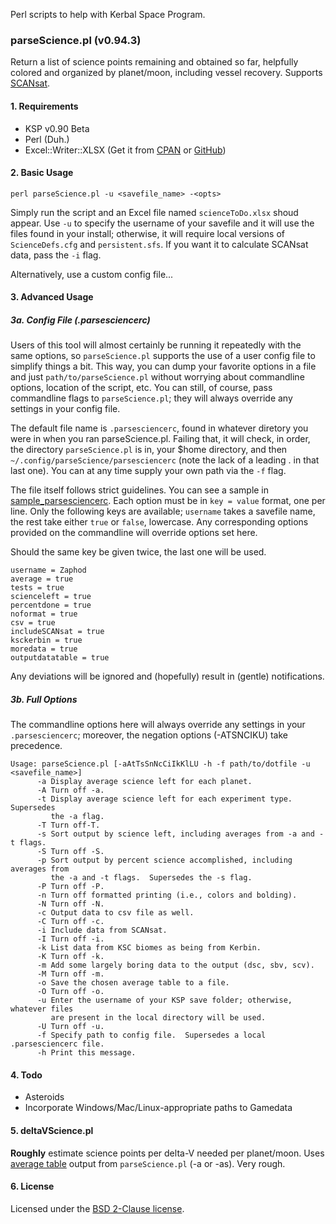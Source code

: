 Perl scripts to help with Kerbal Space Program.


### parseScience.pl (v0.94.3)
Return a list of science points remaining and obtained so far, helpfully colored and organized by planet/moon, including vessel recovery.  Supports [SCANsat](https://github.com/S-C-A-N/SCANsat).

#### 1. Requirements
- KSP v0.90 Beta
- Perl (Duh.)
- Excel::Writer::XLSX (Get it from [CPAN](http://search.cpan.org/~jmcnamara/Excel-Writer-XLSX-0.78/lib/Excel/Writer/XLSX.pm) or [GitHub](https://github.com/jmcnamara/excel-writer-xlsx))

#### 2. Basic Usage
````shell
perl parseScience.pl -u <savefile_name> -<opts>
````

Simply run the script and an Excel file named `scienceToDo.xlsx` shoud appear.  Use `-u` to specify the username of your savefile and it will use the files found in your install; otherwise, it will require local versions of `ScienceDefs.cfg` and `persistent.sfs`.  If you want it to calculate SCANsat data, pass the `-i` flag.

Alternatively, use a custom config file...

#### 3. Advanced Usage
##### 3a. Config File (.parsesciencerc)
Users of this tool will almost certainly be running it repeatedly with the same options, so `parseScience.pl` supports the use of a user config file to simplify things a bit.  This way, you can dump your favorite options in a file and just `path/to/parseScience.pl` without worrying about commandline options, location of the script, etc.  You can still, of course, pass commandline flags to `parseScience.pl`; they will always override any settings in your config file.

The default file name is `.parsesciencerc`, found in whatever diretory you were in when you ran parseScience.pl.  Failing that, it will check, in order, the directory `parseScience.pl` is in, your $home directory, and then `~/.config/parseScience/parsesciencerc` (note the lack of a leading . in that last one).  You can at any time supply your own path via the `-f` flag.

The file itself follows strict guidelines.  You can see a sample in [sample_parsesciencerc](./sample_parsesciencerc).  Each option must be in `key = value` format, one per line.  Only the following keys are available; `username` takes a savefile name, the rest take either `true` or `false`, lowercase.  Any corresponding options provided on the commandline will override options set here.

Should the same key be given twice, the last one will be used.

````shell
username = Zaphod
average = true
tests = true
scienceleft = true
percentdone = true
noformat = true
csv = true
includeSCANsat = true
ksckerbin = true
moredata = true
outputdatatable = true
````
Any deviations will be ignored and (hopefully) result in (gentle) notifications.

##### 3b. Full Options
The commandline options here will always override any settings in your `.parsesciencerc`; moreover, the negation options (-ATSNCIKU) take precedence.
````
Usage: parseScience.pl [-aAtTsSnNcCiIkKlLU -h -f path/to/dotfile -u <savefile_name>]
      -a Display average science left for each planet.
      -A Turn off -a.
      -t Display average science left for each experiment type.  Supersedes
         the -a flag.
      -T Turn off-T.
      -s Sort output by science left, including averages from -a and -t flags.
      -S Turn off -S.
      -p Sort output by percent science accomplished, including averages from
         the -a and -t flags.  Supersedes the -s flag.
      -P Turn off -P.
      -n Turn off formatted printing (i.e., colors and bolding).
      -N Turn off -N.
      -c Output data to csv file as well.
      -C Turn off -c.
	  -i Include data from SCANsat.
	  -I Turn off -i.
      -k List data from KSC biomes as being from Kerbin.
      -K Turn off -k.
      -m Add some largely boring data to the output (dsc, sbv, scv).
      -M Turn off -m.
      -o Save the chosen average table to a file.
      -O Turn off -o.
	  -u Enter the username of your KSP save folder; otherwise, whatever files
         are present in the local directory will be used.
      -U Turn off -u.
      -f Specify path to config file.  Supersedes a local .parsesciencerc file.
      -h Print this message.
````

#### 4. Todo
- Asteroids
- Incorporate Windows/Mac/Linux-appropriate paths to Gamedata


#### 5. deltaVScience.pl
**Roughly** estimate science points per delta-V needed per planet/moon.  Uses [average table](./average_table.txt) output from `parseScience.pl` (-a or -as).  Very rough.

#### 6. License
Licensed under the [BSD 2-Clause license](./LICENSE).
